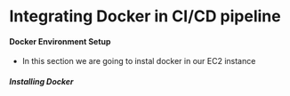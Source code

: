 # Integrating Docker in CI/CD pipeline
   #### Docker Environment Setup
   - In this section we are going to instal docker in our EC2 instance
   ##### Installing Docker

